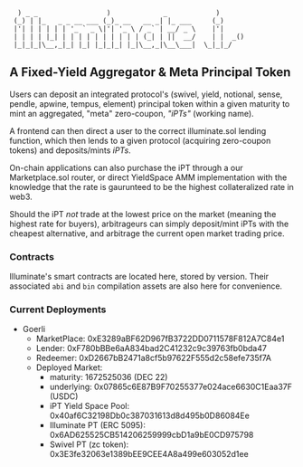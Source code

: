 ```
  ) _ _                 )             _            )
 (_) | |_   _ _ __ ___ (_)_ __   __ _| |_ ___     (_)
 |'| | | | | | '_ ` _ \|'| '_ \ / _` | __/ _ \    |'|
 | | | | |_| | | | | | | | | | | (_| | ||  __/    | |  _()
 |_|_|_|\__,_|_| |_| |_|_|_| |_|\__,_|\__\___|  \_|_|_/

```
 
## A Fixed-Yield Aggregator & Meta Principal Token
Users can deposit an integrated protocol's (swivel, yield, notional, sense, pendle, apwine, tempus, element) principal token within a given maturity to mint an aggregated, "meta" zero-coupon, _"iPTs"_ (working name).

A frontend can then direct a user to the correct illuminate.sol lending function, which then lends to a given protocol (acquiring zero-coupon tokens) and deposits/mints _iPTs_.

On-chain applications can also purchase the iPT through a our Marketplace.sol router, or direct YieldSpace AMM implementation with the knowledge that the rate is gaurunteed to be the highest collateralized rate in web3.

Should the iPT *not* trade at the lowest price on the market (meaning the highest rate for buyers), arbitrageurs can simply deposit/mint iPTs with the cheapest alternative, and arbitrage the current open market trading price.

### Contracts
Illuminate's smart contracts are located here, stored by version. Their associated `abi` and `bin` compilation assets are also here for convenience.

### Current Deployments
* Goerli
  * MarketPlace: 0xE3289aBF62D967fB3722DD0711578F812A7C84e1
  * Lender: 0xF780bBBe6aA834bad2C41232c9c39763fb0bda47
  * Redeemer: 0xD2667bB2471a8cf5b97622F555d2c58efe735f7A
  * Deployed Market: 
    * maturity: 1672525036 (DEC 22)
    * underlying: 0x07865c6E87B9F70255377e024ace6630C1Eaa37F (USDC)
    * iPT Yield Space Pool: 0x40af6C32198Db0c387031613d8d495b0D86084Ee
    * Illuminate PT (ERC 5095): 0x6AD625525CB514206259999cbD1a9bE0CD975798
    * Swivel PT (zc token): 0x3E3fe32063e1389bEE9CEE4A8a499e603052d1ee
